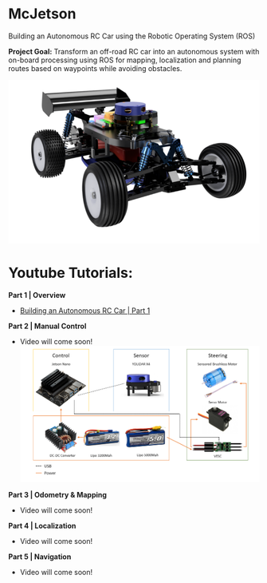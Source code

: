 # McJetson
Building an Autonomous RC Car using the Robotic Operating System (ROS)

**Project Goal:** Transform an off-road RC car into an autonomous system with on-board processing using ROS for mapping,
localization and planning routes based on waypoints while avoiding obstacles.

![](Images/McJetson_Render.png)


# Youtube Tutorials:
**Part 1 | Overview**
* [Building an Autonomous RC Car | Part 1](https://www.youtube.com/watch?v=tFP9U9C-gqY)

**Part 2 | Manual Control**
* Video will come soon!
![](Images/SystemOverview.png)

**Part 3 | Odometry & Mapping**
* Video will come soon!

**Part 4 | Localization**
* Video will come soon!

**Part 5 | Navigation**
* Video will come soon!
